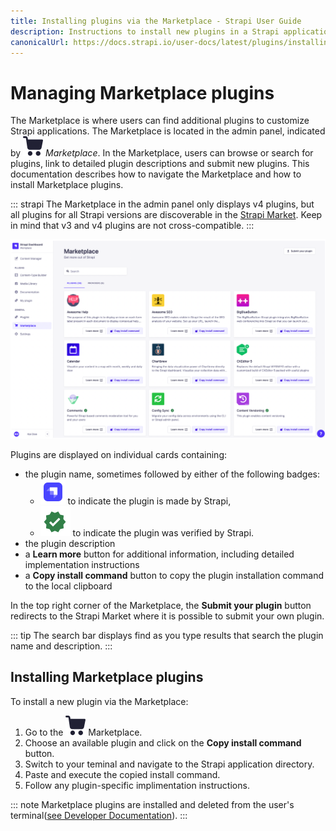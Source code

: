 ```yaml
---
title: Installing plugins via the Marketplace - Strapi User Guide
description: Instructions to install new plugins in a Strapi application via the Marketplace.
canonicalUrl: https://docs.strapi.io/user-docs/latest/plugins/installing-plugins-via-marketplace.html
---
```


# Managing Marketplace plugins

The Marketplace is where users can find additional plugins to customize Strapi applications. The Marketplace is located in the admin panel, indicated by ![Marketplace icon](../assets/icons/marketplace.svg) _Marketplace_. In the Marketplace, users can browse or search for plugins, link to detailed plugin descriptions and submit new plugins. This documentation describes how to navigate the Marketplace and how to install Marketplace plugins.

 ::: strapi
The Marketplace in the admin panel only displays v4 plugins, but all plugins for all Strapi versions are discoverable in the [Strapi Market](market.strapi.io). Keep in mind that v3 and v4 plugins are not cross-compatible.
:::

![The Marketplace interface](../assets/plugins/marketplace-v4.png)

Plugins are displayed on individual cards containing:

- the plugin name, sometimes followed by either of the following badges:
   - ![made by Strapi icon](../assets/icons/official-market.svg) to indicate the plugin is made by Strapi,
   - ![verified by Strapi icon](../assets/icons/verified-marketplace.svg) to indicate the plugin was verified by Strapi.
- the plugin description
- a **Learn more** button for additional information, including detailed implementation instructions
- a **Copy install command** button to copy the plugin installation command to the local clipboard

In the top right corner of the Marketplace, the **Submit your plugin** button redirects to the Strapi Market where it is possible to submit your own plugin.

::: tip
The search bar displays find as you type results that search the plugin name and description.
:::

## Installing Marketplace plugins

To install a new plugin via the Marketplace:

1. Go to the ![Marketplace icon](../assets/icons/marketplace.svg) Marketplace.
2. Choose an available plugin and click on the **Copy install command** button.
3. Switch to your teminal and navigate to the Strapi application directory.
4. Paste and execute the copied install command.
5. Follow any plugin-specific implimentation instructions.

::: note
Marketplace plugins are installed and deleted from the user's terminal([see Developer Documentation](/developer-docs/latest/developer-resources/cli/CLI.md)).
:::
